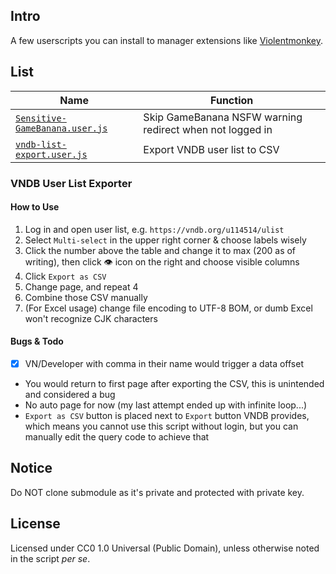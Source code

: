 ## Intro

A few userscripts you can install to manager extensions like [Violentmonkey](https://violentmonkey.github.io).

## List

| Name | Function |
| ---- | ---- |
| [`Sensitive-GameBanana.user.js`](https://github.com/Vinfall/UserScripts/raw/main/Sensitive-GameBanana.user.js) | Skip GameBanana NSFW warning redirect when not logged in |
| [`vndb-list-export.user.js`](https://github.com/Vinfall/UserScripts/raw/main/vndb-list-export.user.js) | Export VNDB user list to CSV |

### VNDB User List Exporter

#### How to Use

1. Log in and open user list, e.g. `https://vndb.org/u114514/ulist`
2. Select `Multi-select` in the upper right corner & choose labels wisely
3. Click the number above the table and change it to max (200 as of writing), then click 👁️ icon on the right and choose visible columns
4. Click `Export as CSV`
5. Change page, and repeat 4
6. Combine those CSV manually
7. (For Excel usage) change file encoding to UTF-8 BOM, or dumb Excel won't recognize CJK characters

#### Bugs & Todo

- [x] VN/Developer with comma in their name would trigger a data offset
- You would return to first page after exporting the CSV, this is unintended and considered a bug
- No auto page for now (my last attempt ended up with infinite loop...)
- `Export as CSV` button is placed next to `Export` button VNDB provides, which means you cannot use this script without login, but you can manually edit the query code to achieve that 

## Notice

Do NOT clone submodule as it's private and protected with private key.

## License

Licensed under CC0 1.0 Universal (Public Domain), unless otherwise noted in the script *per se*.

